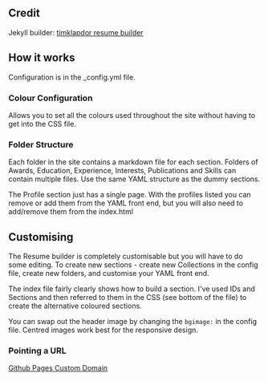 ## Credit
Jekyll builder: [timklapdor resume builder](https://github.com/timklapdor/resume-builder)

## How it works

Configuration is in the _config.yml file.

### Colour Configuration

Allows you to set all the colours used throughout the site without having to get into the CSS file. 

### Folder Structure

Each folder in the site contains a markdown file for each section. Folders of Awards, Education, Experience, Interests, Publications and Skills can contain multiple files. Use the same YAML structure as the dummy sections. 

The Profile section just has a single page. With the profiles listed you can remove or add them from the YAML front end, but you will also need to add/remove them from the index.html

## Customising

The Resume builder is completely customisable but you will have to do some editing. To create new sections - create new Collections in the config file, create new folders, and customise your YAML front end. 

The index file fairly clearly shows how to build a section. I've used IDs and Sections and then referred to them in the CSS (see bottom of the file) to create the alternative coloured sections. 

You can swap out the header image by changing the ```bgimage:``` in the config file. Centred images work best for the responsive design. 

### Pointing a URL 

[Github Pages Custom Domain](https://help.github.com/articles/using-a-custom-domain-with-github-pages/)